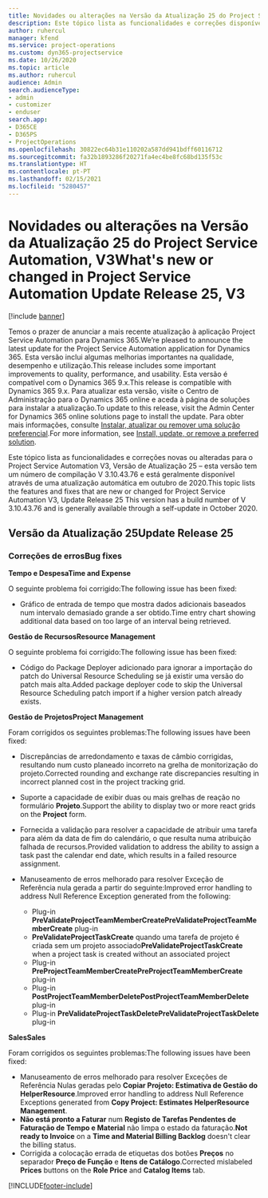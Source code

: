 ```yaml
---
title: Novidades ou alterações na Versão da Atualização 25 do Project Service Automation, V3
description: Este tópico lista as funcionalidades e correções disponíveis no Project Service Automation V3, Versão da Atualização 25, V3.
author: ruhercul
manager: kfend
ms.service: project-operations
ms.custom: dyn365-projectservice
ms.date: 10/26/2020
ms.topic: article
ms.author: ruhercul
audience: Admin
search.audienceType:
- admin
- customizer
- enduser
search.app:
- D365CE
- D365PS
- ProjectOperations
ms.openlocfilehash: 30822ec64b31e110202a587dd941bdff60116712
ms.sourcegitcommit: fa32b1893286f20271fa4ec4be8fc68bd135f53c
ms.translationtype: HT
ms.contentlocale: pt-PT
ms.lasthandoff: 02/15/2021
ms.locfileid: "5280457"
---
```

# <a name="whats-new-or-changed-in-project-service-automation-update-release-25-v3"></a><span data-ttu-id="be09e-103">Novidades ou alterações na Versão da Atualização 25 do Project Service Automation, V3</span><span class="sxs-lookup"><span data-stu-id="be09e-103">What's new or changed in Project Service Automation Update Release 25, V3</span></span>

[!include [banner](../includes/psa-now-project-operations.md)]

<span data-ttu-id="be09e-104">Temos o prazer de anunciar a mais recente atualização à aplicação Project Service Automation para Dynamics 365.</span><span class="sxs-lookup"><span data-stu-id="be09e-104">We’re pleased to announce the latest update for the Project Service Automation application for Dynamics 365.</span></span> <span data-ttu-id="be09e-105">Esta versão inclui algumas melhorias importantes na qualidade, desempenho e utilização.</span><span class="sxs-lookup"><span data-stu-id="be09e-105">This release includes some important improvements to quality, performance, and usability.</span></span> <span data-ttu-id="be09e-106">Esta versão é compatível com o Dynamics 365 9.x.</span><span class="sxs-lookup"><span data-stu-id="be09e-106">This release is compatible with Dynamics 365 9.x.</span></span> <span data-ttu-id="be09e-107">Para atualizar esta versão, visite o Centro de Administração para o Dynamics 365 online e aceda à página de soluções para instalar a atualização.</span><span class="sxs-lookup"><span data-stu-id="be09e-107">To update to this release, visit the Admin Center for Dynamics 365 online solutions page to install the update.</span></span> <span data-ttu-id="be09e-108">Para obter mais informações, consulte [Instalar, atualizar ou remover uma solução preferencial](https://docs.microsoft.com/power-platform/admin/install-remove-preferred-solution).</span><span class="sxs-lookup"><span data-stu-id="be09e-108">For more information, see [Install, update, or remove a preferred solution](https://docs.microsoft.com/power-platform/admin/install-remove-preferred-solution).</span></span>

<span data-ttu-id="be09e-109">Este tópico lista as funcionalidades e correções novas ou alteradas para o Project Service Automation V3, Versão de Atualização 25 – esta versão tem um número de compilação V 3.10.43.76 e está geralmente disponível através de uma atualização automática em outubro de 2020.</span><span class="sxs-lookup"><span data-stu-id="be09e-109">This topic lists the features and fixes that are new or changed for Project Service Automation V3, Update Release 25 This version has a build number of V 3.10.43.76 and is generally available through a self-update in October 2020.</span></span>

## <a name="update-release-25"></a><span data-ttu-id="be09e-110">Versão da Atualização 25</span><span class="sxs-lookup"><span data-stu-id="be09e-110">Update Release 25</span></span>

### <a name="bug-fixes"></a><span data-ttu-id="be09e-111">Correções de erros</span><span class="sxs-lookup"><span data-stu-id="be09e-111">Bug fixes</span></span>

<span data-ttu-id="be09e-112">**Tempo e Despesa**</span><span class="sxs-lookup"><span data-stu-id="be09e-112">**Time and Expense**</span></span>

<span data-ttu-id="be09e-113">O seguinte problema foi corrigido:</span><span class="sxs-lookup"><span data-stu-id="be09e-113">The following issue has been fixed:</span></span>

- <span data-ttu-id="be09e-114">Gráfico de entrada de tempo que mostra dados adicionais baseados num intervalo demasiado grande a ser obtido.</span><span class="sxs-lookup"><span data-stu-id="be09e-114">Time entry chart showing additional data based on too large of an interval being retrieved.</span></span>

<span data-ttu-id="be09e-115">**Gestão de Recursos**</span><span class="sxs-lookup"><span data-stu-id="be09e-115">**Resource Management**</span></span>

<span data-ttu-id="be09e-116">O seguinte problema foi corrigido:</span><span class="sxs-lookup"><span data-stu-id="be09e-116">The following issue has been fixed:</span></span>

- <span data-ttu-id="be09e-117">Código do Package Deployer adicionado para ignorar a importação do patch do Universal Resource Scheduling se já existir uma versão do patch mais alta.</span><span class="sxs-lookup"><span data-stu-id="be09e-117">Added package deployer code to skip the Universal Resource Scheduling patch import if a higher version patch already exists.</span></span>

<span data-ttu-id="be09e-118">**Gestão de Projetos**</span><span class="sxs-lookup"><span data-stu-id="be09e-118">**Project Management**</span></span>

<span data-ttu-id="be09e-119">Foram corrigidos os seguintes problemas:</span><span class="sxs-lookup"><span data-stu-id="be09e-119">The following issues have been fixed:</span></span>

- <span data-ttu-id="be09e-120">Discrepâncias de arredondamento e taxas de câmbio corrigidas, resultando num custo planeado incorreto na grelha de monitorização do projeto.</span><span class="sxs-lookup"><span data-stu-id="be09e-120">Corrected rounding and exchange rate discrepancies resulting in incorrect planned cost in the project tracking grid.</span></span>
- <span data-ttu-id="be09e-121">Suporte a capacidade de exibir duas ou mais grelhas de reação no formulário **Projeto**.</span><span class="sxs-lookup"><span data-stu-id="be09e-121">Support the ability to display two or more react grids on the **Project** form.</span></span>
- <span data-ttu-id="be09e-122">Fornecida a validação para resolver a capacidade de atribuir uma tarefa para além da data de fim do calendário, o que resulta numa atribuição falhada de recursos.</span><span class="sxs-lookup"><span data-stu-id="be09e-122">Provided validation to address the ability to assign a task past the calendar end date, which results in a failed resource assignment.</span></span>
- <span data-ttu-id="be09e-123">Manuseamento de erros melhorado para resolver Exceção de Referência nula gerada a partir do seguinte:</span><span class="sxs-lookup"><span data-stu-id="be09e-123">Improved error handling to address Null Reference Exception generated from the following:</span></span>

    - <span data-ttu-id="be09e-124">Plug-in **PreValidateProjectTeamMemberCreate**</span><span class="sxs-lookup"><span data-stu-id="be09e-124">**PreValidateProjectTeamMemberCreate** plug-in</span></span>
    - <span data-ttu-id="be09e-125">**PreValidateProjectTaskCreate** quando uma tarefa de projeto é criada sem um projeto associado</span><span class="sxs-lookup"><span data-stu-id="be09e-125">**PreValidateProjectTaskCreate** when a project task is created without an associated project</span></span>
    - <span data-ttu-id="be09e-126">Plug-in **PreProjectTeamMemberCreate**</span><span class="sxs-lookup"><span data-stu-id="be09e-126">**PreProjectTeamMemberCreate** plug-in</span></span>
    - <span data-ttu-id="be09e-127">Plug-in **PostProjectTeamMemberDelete**</span><span class="sxs-lookup"><span data-stu-id="be09e-127">**PostProjectTeamMemberDelete** plug-in</span></span>
    - <span data-ttu-id="be09e-128">Plug-in **PreValidateProjectTaskDelete**</span><span class="sxs-lookup"><span data-stu-id="be09e-128">**PreValidateProjectTaskDelete** plug-in</span></span>

<span data-ttu-id="be09e-129">**Sales**</span><span class="sxs-lookup"><span data-stu-id="be09e-129">**Sales**</span></span>

<span data-ttu-id="be09e-130">Foram corrigidos os seguintes problemas:</span><span class="sxs-lookup"><span data-stu-id="be09e-130">The following issues have been fixed:</span></span>

- <span data-ttu-id="be09e-131">Manuseamento de erros melhorado para resolver Exceções de Referência Nulas geradas pelo **Copiar Projeto: Estimativa de Gestão do HelperResource**.</span><span class="sxs-lookup"><span data-stu-id="be09e-131">Improved error handling to address Null Reference Exceptions generated from **Copy Project: Estimates HelperResource Management**.</span></span>
- <span data-ttu-id="be09e-132">**Não está pronto a Faturar** num **Registo de Tarefas Pendentes de Faturação de Tempo e Material** não limpa o estado da faturação.</span><span class="sxs-lookup"><span data-stu-id="be09e-132">**Not ready to Invoice** on a **Time and Material Billing Backlog** doesn't clear the billing status.</span></span>
- <span data-ttu-id="be09e-133">Corrigida a colocação errada de etiquetas dos botões **Preços** no separador **Preço de Função** e **Itens de Catálogo**.</span><span class="sxs-lookup"><span data-stu-id="be09e-133">Corrected mislabeled **Prices** buttons on the **Role Price** and **Catalog Items** tab.</span></span>


[!INCLUDE[footer-include](../includes/footer-banner.md)]